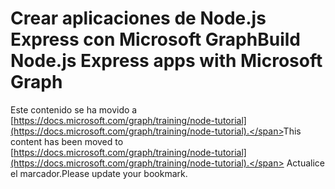 # <a name="build-nodejs-express-apps-with-microsoft-graph"></a><span data-ttu-id="cd396-101">Crear aplicaciones de Node.js Express con Microsoft Graph</span><span class="sxs-lookup"><span data-stu-id="cd396-101">Build Node.js Express apps with Microsoft Graph</span></span>

<span data-ttu-id="cd396-102">Este contenido se ha movido a [https://docs.microsoft.com/graph/training/node-tutorial](https://docs.microsoft.com/graph/training/node-tutorial).</span><span class="sxs-lookup"><span data-stu-id="cd396-102">This content has been moved to [https://docs.microsoft.com/graph/training/node-tutorial](https://docs.microsoft.com/graph/training/node-tutorial).</span></span> <span data-ttu-id="cd396-103">Actualice el marcador.</span><span class="sxs-lookup"><span data-stu-id="cd396-103">Please update your bookmark.</span></span>
